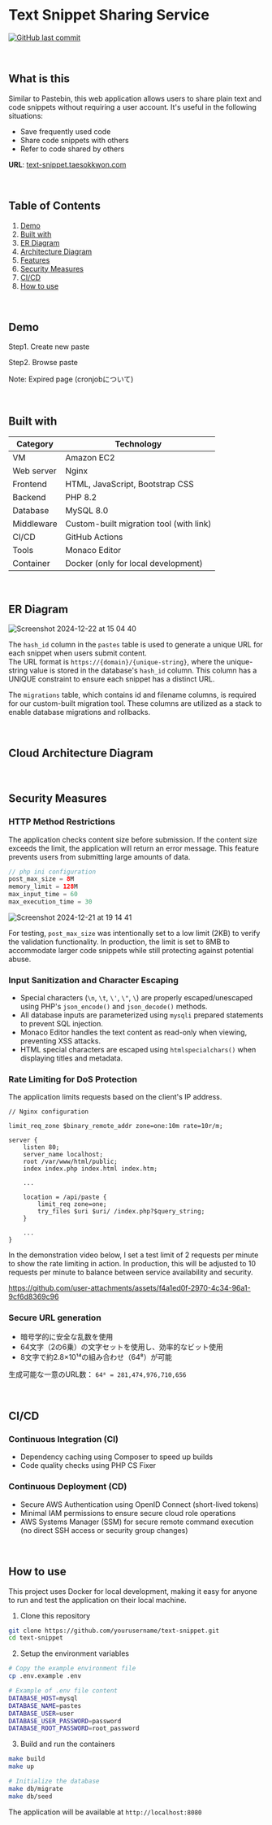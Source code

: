 # Text Snippet Sharing Service

[![GitHub last commit](https://img.shields.io/github/last-commit/tkwonn/text-snippet?color=chocolate)](https://github.com/tkwonn/text-snippet/commits/)

<br>

## What is this

Similar to Pastebin, this web application allows users to share plain text and code snippets without requiring a user account.
It's useful in the following situations:
- Save frequently used code
- Share code snippets with others
- Refer to code shared by others

**URL**: [text-snippet.taesokkwon.com](https://text-snippet.taesokkwon.com)

<br>

## Table of Contents

1. [Demo](#demo)
2. [Built with](#built-with)
3. [ER Diagram](#er-diagram)
4. [Architecture Diagram](#architecture-diagram)
5. [Features](#features)
6. [Security Measures](#security-measures)
7. [CI/CD](#cicd)
8. [How to use](#how-to-use)

<br>

## Demo

Step1. Create new paste

Step2. Browse paste

Note: Expired page (cronjobについて)

<br>

## Built with

| **Category** | **Technology**            |
|--------------|---------------------------|
| VM           | Amazon EC2                |
| Web server   | Nginx                     |
| Frontend     | HTML, JavaScript, Bootstrap CSS |
| Backend      | PHP 8.2                   |
| Database     | MySQL 8.0                 |
| Middleware   | Custom-built migration tool (with link) |
| CI/CD        | GitHub Actions            |
| Tools        | Monaco Editor             |
| Container    | Docker (only for local development) |

<br>

## ER Diagram

![Screenshot 2024-12-22 at 15 04 40](https://github.com/user-attachments/assets/c3f689d7-3e92-46d1-a89b-2ccb407e9cfa)

The `hash_id` column in the `pastes` table is used to generate a unique URL for each snippet when users submit content.   
The URL format is `https://{domain}/{unique-string}`, where the unique-string value is stored in the database's `hash_id` column. 
This column has a UNIQUE constraint to ensure each snippet has a distinct URL.  

The `migrations` table, which contains id and filename columns, is required for our custom-built migration tool. These columns are utilized as a stack to enable database migrations and rollbacks.

<br>

## Cloud Architecture Diagram

<br>

## Security Measures

### HTTP Method Restrictions

The application checks content size before submission. If the content size exceeds the limit, the application will return an error message. This feature prevents users from submitting large amounts of data.

```php
// php ini configuration
post_max_size = 8M
memory_limit = 128M
max_input_time = 60
max_execution_time = 30
```

![Screenshot 2024-12-21 at 19 14 41](https://github.com/user-attachments/assets/130c5ddb-37d6-49db-a39e-bae0ac512b63)

For testing, `post_max_size` was intentionally set to a low limit (2KB) to verify the validation functionality. In production, the limit is set to 8MB to accommodate larger code snippets while still protecting against potential abuse.

### Input Sanitization and Character Escaping

- Special characters (`\n`, `\t`, `\'`, `\"`, `\`) are properly escaped/unescaped using PHP's `json_encode()` and `json_decode()` methods.
- All database inputs are parameterized using `mysqli` prepared statements to prevent SQL injection.
- Monaco Editor handles the text content as read-only when viewing, preventing XSS attacks.
- HTML special characters are escaped using `htmlspecialchars()` when displaying titles and metadata.

### Rate Limiting for DoS Protection

The application limits requests based on the client's IP address. 

```
// Nginx configuration

limit_req_zone $binary_remote_addr zone=one:10m rate=10r/m;

server {
    listen 80;
    server_name localhost;
    root /var/www/html/public;
    index index.php index.html index.htm;

    ...
    
    location = /api/paste {
        limit_req zone=one;
        try_files $uri $uri/ /index.php?$query_string;
    }

    ...
}
```

In the demonstration video below, I set a test limit of 2 requests per minute to show the rate limiting in action. In production, this will be adjusted to 10 requests per minute to balance between service availability and security.

https://github.com/user-attachments/assets/f4a1ed0f-2970-4c34-96a1-9cf6d8369c96

### Secure URL generation

- 暗号学的に安全な乱数を使用
- 64文字（2の6乗）の文字セットを使用し、効率的なビット使用
- 8文字で約2.8×10¹⁴の組み合わせ（64⁸）が可能

生成可能な一意のURL数：
`64⁸ = 281,474,976,710,656`

<br>

## CI/CD

### Continuous Integration (CI)

- Dependency caching using Composer to speed up builds
- Code quality checks using PHP CS Fixer

### Continuous Deployment (CD)

- Secure AWS Authentication using OpenID Connect (short-lived tokens)
- Minimal IAM permissions to ensure secure cloud role operations
- AWS Systems Manager (SSM) for secure remote command execution (no direct SSH access or security group changes)

<br>

## How to use

This project uses Docker for local development, making it easy for anyone to run and test the application on their local machine.

1. Clone this repository
```bash
git clone https://github.com/yourusername/text-snippet.git
cd text-snippet
```

2. Setup the environment variables
```bash
# Copy the example environment file
cp .env.example .env

# Example of .env file content
DATABASE_HOST=mysql
DATABASE_NAME=pastes
DATABASE_USER=user
DATABASE_USER_PASSWORD=password
DATABASE_ROOT_PASSWORD=root_password
```

3. Build and run the containers
```bash
make build
make up

# Initialize the database
make db/migrate
make db/seed
```

The application will be available at `http://localhost:8080`




